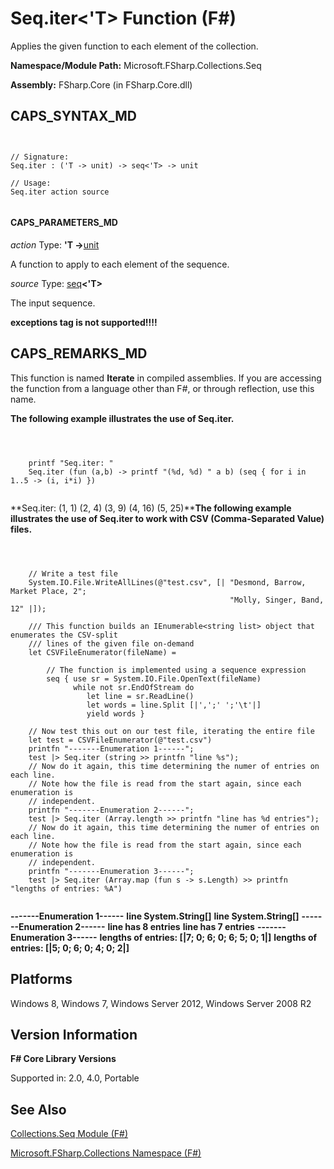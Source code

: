 # Seq.iter<'T> Function (F#)

Applies the given function to each element of the collection.

**Namespace/Module Path:** Microsoft.FSharp.Collections.Seq

**Assembly:** FSharp.Core (in FSharp.Core.dll)


## CAPS_SYNTAX_MD



```


// Signature:
Seq.iter : ('T -> unit) -> seq<'T> -> unit

// Usage:
Seq.iter action source


```



#### CAPS_PARAMETERS_MD
*action*
Type: **'T -&gt;**[unit](http://msdn.microsoft.com/en-us/library/00b837c2-6c8a-483a-87d3-0479c64037a7)


A function to apply to each element of the sequence.


*source*
Type: [seq](http://msdn.microsoft.com/en-us/library/2f0c87c6-8a0d-4d33-92a6-10d1d037ce75)**&lt;'T&gt;**


The input sequence.



**exceptions tag is not supported!!!!**

## CAPS_REMARKS_MD
This function is named **Iterate** in compiled assemblies. If you are accessing the function from a language other than F#, or through reflection, use this name.

**The following example illustrates the use of Seq.iter.**


```



    printf "Seq.iter: "
    Seq.iter (fun (a,b) -> printf "(%d, %d) " a b) (seq { for i in 1..5 -> (i, i*i) })


```



**Seq.iter: (1, 1) (2, 4) (3, 9) (4, 16) (5, 25)****The following example illustrates the use of Seq.iter to work with CSV (Comma-Separated Value) files.**


```



    // Write a test file
    System.IO.File.WriteAllLines(@"test.csv", [| "Desmond, Barrow, Market Place, 2"; 
                                                 "Molly, Singer, Band, 12" |]);

    /// This function builds an IEnumerable<string list> object that enumerates the CSV-split
    /// lines of the given file on-demand 
    let CSVFileEnumerator(fileName) = 

        // The function is implemented using a sequence expression
        seq { use sr = System.IO.File.OpenText(fileName)
              while not sr.EndOfStream do
                 let line = sr.ReadLine() 
                 let words = line.Split [|',';' ';'\t'|] 
                 yield words }

    // Now test this out on our test file, iterating the entire file
    let test = CSVFileEnumerator(@"test.csv")  
    printfn "-------Enumeration 1------";
    test |> Seq.iter (string >> printfn "line %s");
    // Now do it again, this time determining the numer of entries on each line.
    // Note how the file is read from the start again, since each enumeration is 
    // independent.
    printfn "-------Enumeration 2------";
    test |> Seq.iter (Array.length >> printfn "line has %d entries");
    // Now do it again, this time determining the numer of entries on each line.
    // Note how the file is read from the start again, since each enumeration is 
    // independent.
    printfn "-------Enumeration 3------";
    test |> Seq.iter (Array.map (fun s -> s.Length) >> printfn "lengths of entries: %A")


```



**-------Enumeration 1------**
**line System.String[]**
**line System.String[]**
**-------Enumeration 2------**
**line has 8 entries**
**line has 7 entries**
**-------Enumeration 3------**
**lengths of entries: [|7; 0; 6; 0; 6; 5; 0; 1|]**
**lengths of entries: [|5; 0; 6; 0; 4; 0; 2|]**
## Platforms
Windows 8, Windows 7, Windows Server 2012, Windows Server 2008 R2


## Version Information
**F# Core Library Versions**

Supported in: 2.0, 4.0, Portable




## See Also
[Collections.Seq Module &#40;F&#35;&#41;](Collections.Seq+Module+%28F%23%29.md)

[Microsoft.FSharp.Collections Namespace &#40;F&#35;&#41;](Microsoft.FSharp.Collections+Namespace+%28F%23%29.md)

